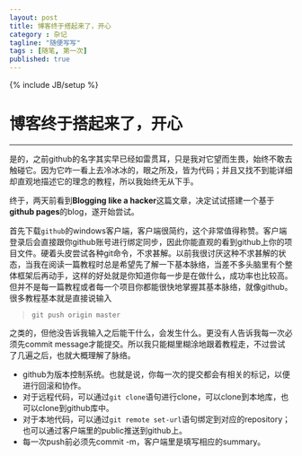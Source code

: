 ```yaml
---
layout: post
title: 博客终于搭起来了，开心
category : 杂记
tagline: "随便写写"
tags : [随笔, 第一次]
published: true
---
```

{% include JB/setup %}

# 博客终于搭起来了，开心
---
是的，之前github的名字其实早已经如雷贯耳，只是我对它望而生畏，始终不敢去触碰它。因为它咋一看上去冷冰冰的，眼之所及，皆为代码；并且又找不到能详细却直观地描述它的理念的教程，所以我始终无从下手。

终于，两天前看到**Blogging like a hacker**这篇文章，决定试试搭建一个基于**github pages**的blog，遂开始尝试。

<!--break-->

首先下载`github`的windows客户端，客户端很简约，这个非常值得称赞。客户端登录后会直接跟你github账号进行绑定同步，因此你能直观的看到github上你的项目文件。硬着头皮尝试各种git命令，不求甚解。以前我很讨厌这种不求甚解的状态，当我在阅读一篇教程时总是希望先了解一下基本脉络，当差不多头脑里有个整体框架后再动手，这样的好处就是你知道你每一步是在做什么，成功率也比较高。但并不是每一篇教程或者每一个项目你都能很快地掌握其基本脉络，就像github。很多教程基本就是直接说输入

>```git push origin master```

之类的，但他没告诉我输入之后能干什么，会发生什么。更没有人告诉我每一次必须先commit message才能提交。所以我只能糊里糊涂地跟着教程走，不过尝试了几遍之后，也就大概理解了脉络。

* github为版本控制系统。也就是说，你每一次的提交都会有相关的标记，以便进行回滚和协作。
* 对于远程代码，可以通过```git clone```语句进行clone，可以clone到本地库，也可以clone到github库中。
* 对于本地代码，可以通过```git remote set-url```语句绑定到对应的repository；也可以通过客户端里的public推送到github上。
* 每一次push前必须先commit -m，客户端里是填写相应的summary。
